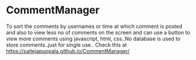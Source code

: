 # CommentManager
To sort the comments by usernames or time at which comment is posted and also to view less no of comments on the screen and can use a button to view more comments using javascript, html, css..No database is used to store comments..just for single use..
Check this at https://saitejapuppala.github.io/CommentManager/
